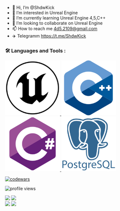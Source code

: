 - 👋 Hi, I’m @ShdwKick
- 👀 I’m interested in Unreal Engine
- 🌱 I’m currently learning Unreal Engine 4,5,C++
- 💞️ I’m looking to collaborate on Unreal Engine
- 📫 How to reach me 4d5.2109@gmail.com
- :airplane: Telegramm https://t.me/ShdwKick

### :hammer_and_wrench: Languages and Tools :
<div>
      <a href="https://www.unrealengine.com/en-US">
        <img src="https://github.com/devicons/devicon/blob/master/icons/unrealengine/unrealengine-original.svg" title="Unreal Engine" alt="UE" width="180" height="180"/> 
      </a>
      <a href="https://isocpp.org/">
        <img src="https://github.com/devicons/devicon/blob/master/icons/cplusplus/cplusplus-original.svg" title="++" alt="C++" width="180" height="180"/> 
      </a>
      <a href="https://dotnet.microsoft.com/en-us/languages/csharp">
        <img src="https://github.com/devicons/devicon/blob/master/icons/csharp/csharp-original.svg" title="C#" alt="C#" width="180" height="180"/>
      </a>
      <a href="https://www.postgresql.org/">
        <img src="https://github.com/devicons/devicon/blob/master/icons/postgresql/postgresql-plain-wordmark.svg" title="PostgreSQL" alt="PostgreSQL" width="180" height="180"/>
      </a>
</div>     

<p margin-top:30>
  <a href="https://www.codewars.com/users/ShdwKick">
    <img src="https://www.codewars.com/users/ShdwKick/badges/large" alt="codewars">
  </a>
</p>

<p margin-top:30>
  <img src="https://komarev.com/ghpvc/?username=ShdwKick" alt="profile views">
</p>


![](https://github-profile-summary-cards.vercel.app/api/cards/most-commit-language?username=ShdwKick&theme=solarized_dark) ![](https://github-profile-summary-cards.vercel.app/api/cards/repos-per-language?username=ShdwKick&theme=solarized_dark)  
![](https://github-profile-summary-cards.vercel.app/api/cards/stats?username=ShdwKick&theme=solarized_dark) ![](https://github-profile-summary-cards.vercel.app/api/cards/productive-time?username=ShdwKick&theme=solarized_dark)
<!---
ShdwKick/ShdwKick is a ✨ special ✨ repository because its `README.md` (this file) appears on your GitHub profile.
You can click the Preview link to take a look at your changes.
--->
